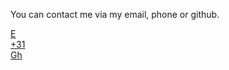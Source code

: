 You can contact me via my email, phone or github.

<div class="contactbuttons">
  <a href="mailto:96aa48@gmail.com">
    <div>E</div>
    <!-- <sup>96AA48@gmail.com</sup> -->
  </a>
  <a href="tel://31-624-676-366">
    <div>+31</div>
    <!-- <sup>+316 24676366</sup> -->
  </a>
  <a href="https://github.com/96AA48">
    <div>Gh</div>
  </a>
</div>
